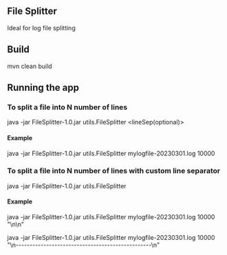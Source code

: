 ## File Splitter

Ideal for log file splitting

## Build

mvn clean build

## Running the app

### To split a file into N number of lines

java -jar FileSplitter-1.0.jar utils.FileSplitter <filename> <numLines> <lineSep(optional)>

#### Example

java -jar FileSplitter-1.0.jar utils.FileSplitter mylogfile-20230301.log 10000

### To split a file into N number of lines with custom line separator

java -jar FileSplitter-1.0.jar utils.FileSplitter <filename> <numLines> <lineSep>

#### Example

java -jar FileSplitter-1.0.jar utils.FileSplitter mylogfile-20230301.log 10000 "\n\n"

java -jar FileSplitter-1.0.jar utils.FileSplitter mylogfile-20230301.log 10000 "\n-------------------------------------------------\n"

